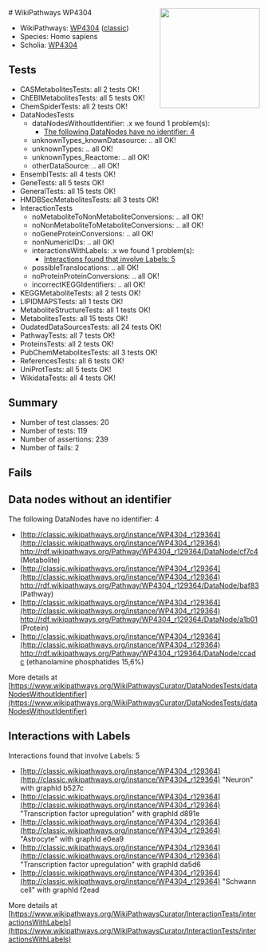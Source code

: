 <img style="float: right; width: 200px" src="https://upload.wikimedia.org/wikipedia/commons/thumb/8/83/Wplogo_with_text_500.png/640px-Wplogo_with_text_500.png" />
# WikiPathways WP4304

* WikiPathways: [WP4304](https://wikipathways.org/pathways/WP4304) ([classic](https://classic.wikipathways.org/instance/WP4304))
* Species: Homo sapiens
* Scholia: [WP4304](https://scholia.toolforge.org/wikipathways/WP4304)
## Tests
* CASMetabolitesTests: all 2 tests OK!
* ChEBIMetabolitesTests: all 5 tests OK!
* ChemSpiderTests: all 2 tests OK!
* DataNodesTests
    * dataNodesWithoutIdentifier: .x we found 1 problem(s):
        * [The following DataNodes have no identifier: 4](#d2d32fa3)
    * unknownTypes_knownDatasource: .. all OK!
    * unknownTypes: .. all OK!
    * unknownTypes_Reactome: .. all OK!
    * otherDataSource: .. all OK!
* EnsemblTests: all 4 tests OK!
* GeneTests: all 5 tests OK!
* GeneralTests: all 15 tests OK!
* HMDBSecMetabolitesTests: all 3 tests OK!
* InteractionTests
    * noMetaboliteToNonMetaboliteConversions: .. all OK!
    * noNonMetaboliteToMetaboliteConversions: .. all OK!
    * noGeneProteinConversions: .. all OK!
    * nonNumericIDs: .. all OK!
    * interactionsWithLabels: .x we found 1 problem(s):
        * [Interactions found that involve Labels: 5](#630d267c)
    * possibleTranslocations: .. all OK!
    * noProteinProteinConversions: .. all OK!
    * incorrectKEGGIdentifiers: .. all OK!
* KEGGMetaboliteTests: all 2 tests OK!
* LIPIDMAPSTests: all 1 tests OK!
* MetaboliteStructureTests: all 1 tests OK!
* MetabolitesTests: all 15 tests OK!
* OudatedDataSourcesTests: all 24 tests OK!
* PathwayTests: all 7 tests OK!
* ProteinsTests: all 2 tests OK!
* PubChemMetabolitesTests: all 3 tests OK!
* ReferencesTests: all 6 tests OK!
* UniProtTests: all 5 tests OK!
* WikidataTests: all 4 tests OK!


## Summary

* Number of test classes: 20
* Number of tests: 119
* Number of assertions: 239
* Number of fails: 2

## Fails

<a name="d2d32fa3" />

## Data nodes without an identifier

The following DataNodes have no identifier: 4

* [http://classic.wikipathways.org/instance/WP4304_r129364](http://classic.wikipathways.org/instance/WP4304_r129364) http://rdf.wikipathways.org/Pathway/WP4304_r129364/DataNode/cf7c4 (Metabolite)
* [http://classic.wikipathways.org/instance/WP4304_r129364](http://classic.wikipathways.org/instance/WP4304_r129364) http://rdf.wikipathways.org/Pathway/WP4304_r129364/DataNode/baf83 (Pathway)
* [http://classic.wikipathways.org/instance/WP4304_r129364](http://classic.wikipathways.org/instance/WP4304_r129364) http://rdf.wikipathways.org/Pathway/WP4304_r129364/DataNode/a1b01 (Protein)
* [http://classic.wikipathways.org/instance/WP4304_r129364](http://classic.wikipathways.org/instance/WP4304_r129364) http://rdf.wikipathways.org/Pathway/WP4304_r129364/DataNode/ccadc (ethanolamine phosphatides 15,6%)


More details at [https://www.wikipathways.org/WikiPathwaysCurator/DataNodesTests/dataNodesWithoutIdentifier](https://www.wikipathways.org/WikiPathwaysCurator/DataNodesTests/dataNodesWithoutIdentifier)

<a name="630d267c" />

## Interactions with Labels

Interactions found that involve Labels: 5

* [http://classic.wikipathways.org/instance/WP4304_r129364](http://classic.wikipathways.org/instance/WP4304_r129364) "Neuron" with graphId b527c
* [http://classic.wikipathways.org/instance/WP4304_r129364](http://classic.wikipathways.org/instance/WP4304_r129364) "Transcription factor upregulation" with graphId d891e
* [http://classic.wikipathways.org/instance/WP4304_r129364](http://classic.wikipathways.org/instance/WP4304_r129364) "Astrocyte" with graphId e0ea9
* [http://classic.wikipathways.org/instance/WP4304_r129364](http://classic.wikipathways.org/instance/WP4304_r129364) "Transcription factor upregulation" with graphId da5d6
* [http://classic.wikipathways.org/instance/WP4304_r129364](http://classic.wikipathways.org/instance/WP4304_r129364) "Schwann cell" with graphId f2ead


More details at [https://www.wikipathways.org/WikiPathwaysCurator/InteractionTests/interactionsWithLabels](https://www.wikipathways.org/WikiPathwaysCurator/InteractionTests/interactionsWithLabels)

